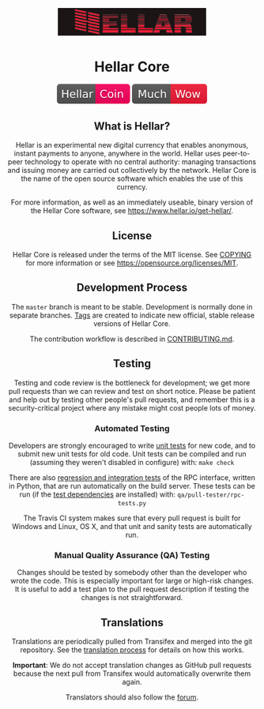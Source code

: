 <h1 align="center"> 
<br/><br/>
<img src="https://github.com/Hellarpay/hellar/blob/main/doc/hellarlogo.png" alt="Hellar" width="300"/>
</h1>

<div align="center">

<h1 align="center">

Hellar Core
===========

<div align="center">

[![HellarcoinBadge](https://github.com/Hellarpay/hellar/blob/main/doc/Hellar-Coin-Pink.svg)](https://hellar.io)
[![MuchWow](https://github.com/Hellarpay/hellar/blob/main/doc/MuchWoW.svg)](https://hellar.io)

</div>


What is Hellar?
----------------

Hellar is an experimental new digital currency that enables anonymous, instant
payments to anyone, anywhere in the world. Hellar uses peer-to-peer technology
to operate with no central authority: managing transactions and issuing money
are carried out collectively by the network. Hellar Core is the name of the open
source software which enables the use of this currency.

For more information, as well as an immediately useable, binary version of
the Hellar Core software, see https://www.hellar.io/get-hellar/.


License
-------

Hellar Core is released under the terms of the MIT license. See [COPYING](COPYING) for more
information or see https://opensource.org/licenses/MIT.

Development Process
-------------------

The `master` branch is meant to be stable. Development is normally done in separate branches.
[Tags](https://github.com/Hellarpay/hellar) are created to indicate new official,
stable release versions of Hellar Core.

The contribution workflow is described in [CONTRIBUTING.md](CONTRIBUTING.md).

Testing
-------

Testing and code review is the bottleneck for development; we get more pull
requests than we can review and test on short notice. Please be patient and help out by testing
other people's pull requests, and remember this is a security-critical project where any mistake might cost people
lots of money.

### Automated Testing

Developers are strongly encouraged to write [unit tests](/doc/unit-tests.md) for new code, and to
submit new unit tests for old code. Unit tests can be compiled and run
(assuming they weren't disabled in configure) with: `make check`

There are also [regression and integration tests](/qa) of the RPC interface, written
in Python, that are run automatically on the build server.
These tests can be run (if the [test dependencies](/qa) are installed) with: `qa/pull-tester/rpc-tests.py`

The Travis CI system makes sure that every pull request is built for Windows
and Linux, OS X, and that unit and sanity tests are automatically run.

### Manual Quality Assurance (QA) Testing

Changes should be tested by somebody other than the developer who wrote the
code. This is especially important for large or high-risk changes. It is useful
to add a test plan to the pull request description if testing the changes is
not straightforward.

Translations
------------

Translations are periodically pulled from Transifex and merged into the git repository. See the
[translation process](doc/translation_process.md) for details on how this works.

**Important**: We do not accept translation changes as GitHub pull requests because the next
pull from Transifex would automatically overwrite them again.

Translators should also follow the [forum](https://www.hellar.io/forum/topic/hellar-worldwide-collaboration.88/).

